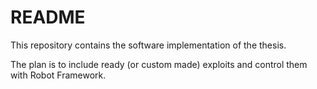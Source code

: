 # README

This repository contains the software implementation of the thesis.

The plan is to include ready (or custom made) exploits and control them with Robot Framework.